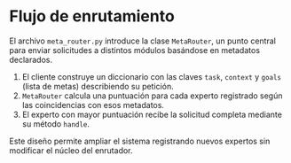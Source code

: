 # Flujo de enrutamiento

El archivo `meta_router.py` introduce la clase `MetaRouter`, un punto central
para enviar solicitudes a distintos módulos basándose en metadatos declarados.

1. El cliente construye un diccionario con las claves `task`, `context` y
   `goals` (lista de metas) describiendo su petición.
2. `MetaRouter` calcula una puntuación para cada experto registrado según las
   coincidencias con esos metadatos.
3. El experto con mayor puntuación recibe la solicitud completa mediante su
   método `handle`.

Este diseño permite ampliar el sistema registrando nuevos expertos sin
modificar el núcleo del enrutador.
